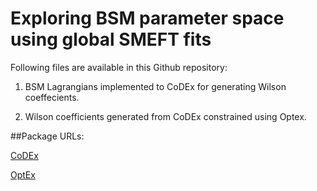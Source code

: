 # Exploring BSM parameter space using global SMEFT fits

Following files are available in this Github repository:

1. BSM Lagrangians implemented to CoDEx for generating Wilson coeffecients.

2. Wilson coefficients generated from CoDEx constrained using Optex.


##Package URLs:

[CoDEx](https://github.com/effExTeam/CoDEx-1.0.0)

[OptEx](https://github.com/FlavorIITG/OptexDocs)
